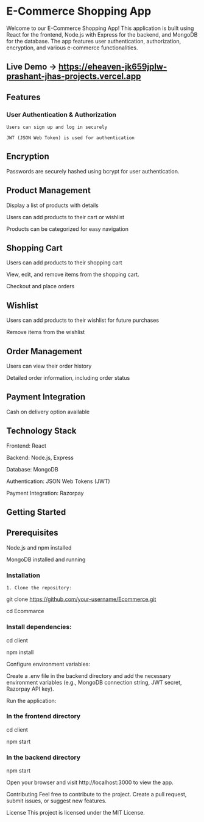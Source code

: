 # E-Commerce Shopping App

  Welcome to our E-Commerce Shopping App! This application is built using React for the frontend, Node.js with Express for the backend, and MongoDB for the database. The app features user authentication, authorization, encryption, and various e-commerce functionalities.


 ## Live Demo -> https://eheaven-jk659jplw-prashant-jhas-projects.vercel.app
 
 

    
 ## Features
 
  ### User Authentication & Authorization
  
    Users can sign up and log in securely
  
    JWT (JSON Web Token) is used for authentication
  
    
  
 ## Encryption
 
  Passwords are securely hashed using bcrypt for user authentication.
  
## Product Management

  Display a list of products with details
  
 Users can add products to their cart or wishlist
 
 Products can be categorized for easy navigation
 
## Shopping Cart

  Users can add products to their shopping cart
  
 View, edit, and remove items from the shopping cart.
 
 Checkout and place orders
 
## Wishlist

  Users can add products to their wishlist for future purchases
  
  Remove items from the wishlist
  
## Order Management

  Users can view their order history
  
  Detailed order information, including order status
  
## Payment Integration

 Cash on delivery option available
 
 
 
## Technology Stack

 Frontend: React
 
 Backend: Node.js, Express
 
 Database: MongoDB
 
 Authentication: JSON Web Tokens (JWT)
 
 Payment Integration: Razorpay
 
## Getting Started

 ## Prerequisites
 
  Node.js and npm installed
  
  MongoDB installed and running

  ### Installation

    1. Clone the repository:


git clone https://github.com/your-username/Ecommerce.git

cd Ecommarce

### Install dependencies:


cd client

npm install




Configure environment variables:

Create a .env file in the backend directory and add the necessary environment variables (e.g., MongoDB connection string, JWT secret, Razorpay API key).

Run the application:


### In the frontend directory

cd client

npm start

### In the backend directory

npm start

Open your browser and visit http://localhost:3000 to view the app.

Contributing
Feel free to contribute to the project. Create a pull request, submit issues, or suggest new features.

License
This project is licensed under the MIT License.
    
